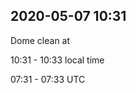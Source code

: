
## 2020-05-07 10:31

[//]: # (Keywords: #cleaned)


Dome clean at 

10:31 - 10:33 local time

07:31 - 07:33  UTC

